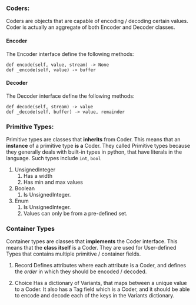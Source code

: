 ### Coders:
Coders are objects that are capable of encoding / decoding certain values.
Coder is actually an aggregate of both Encoder and Decoder classes.

#### Encoder
The Encoder interface define the following methods:

    def encode(self, value, stream) -> None
    def _encode(self, value) -> buffer

#### Decoder
The Decoder interface define the following methods:

    def decode(self, stream) -> value
    def _decode(self, buffer) -> value, remainder

### Primitive Types:
Primitive types are classes that **inherits** from Coder.
This means that an **instance** of a primitive type **is a** Coder.
They called Primitive types because they generally deals with built-in types in
python, that have literals in the language. Such types include `int`, `bool`

1. UnsignedInteger
    1. Has a width
    2. Has min and max values
1. Boolean
    1. Is UnsignedInteger.
1. Enum
    1. Is UnsignedInteger.
    2. Values can only be from a pre-defined set.

### Container Types
Container types are classes that **implements** the Coder interface.
This means that the **class itself** is a Coder.
They are used for User-defined Types that contains multiple
primitive / container fields.

1. Record
Defines attributes where each attribute is a Coder, and defines the *order* in
which they should be encoded / decoded.

2. Choice
Has a dictionary of Variants, that maps between a unique value to a Coder.
It also has a Tag field which is a Coder, and it should be able to encode and
decode each of the keys in the Variants dictionary.